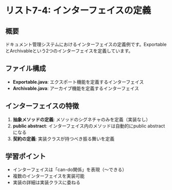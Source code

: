 # リスト7-4: インターフェイスの定義

## 概要
ドキュメント管理システムにおけるインターフェイスの定義例です。ExportableとArchivableという2つのインターフェイスを定義しています。

## ファイル構成
- **Exportable.java**: エクスポート機能を定義するインターフェイス
- **Archivable.java**: アーカイブ機能を定義するインターフェイス

## インターフェイスの特徴
1. **抽象メソッドの定義**: メソッドのシグネチャのみを定義（実装なし）
2. **public abstract**: インターフェイス内のメソッドは自動的にpublic abstractになる
3. **契約の定義**: 実装クラスが持つべき振る舞いを定義

## 学習ポイント
- インターフェイスは「can-do関係」を表現（〜できる）
- 複数のインターフェイスを実装可能
- 実装の詳細は実装クラスに委ねる